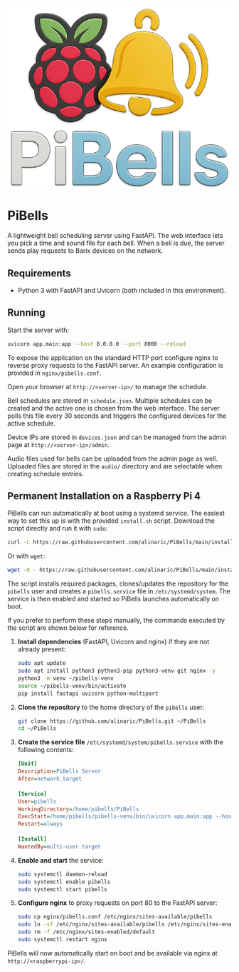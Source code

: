 ![PiBells Logo](static/pibells-logo.png)

# PiBells

A lightweight bell scheduling server using FastAPI. The web interface lets you pick a time and sound file for each bell. When a bell is due, the server sends play requests to Barix devices on the network.

## Requirements

* Python 3 with FastAPI and Uvicorn (both included in this environment).

## Running

Start the server with:

```bash
uvicorn app.main:app --host 0.0.0.0 --port 8000 --reload
```

To expose the application on the standard HTTP port configure nginx to
reverse proxy requests to the FastAPI server. An example configuration is
provided in `nginx/pibells.conf`.

Open your browser at `http://<server-ip>/` to manage the schedule.

Bell schedules are stored in `schedule.json`. Multiple schedules can be created and the active one is chosen from the web interface. The server polls this file every 30 seconds and triggers the configured devices for the active schedule.

Device IPs are stored in `devices.json` and can be managed from the admin page at `http://<server-ip>/admin`.

Audio files used for bells can be uploaded from the admin page as well. Uploaded
files are stored in the `audio/` directory and are selectable when creating
schedule entries.

## Permanent Installation on a Raspberry Pi 4

PiBells can run automatically at boot using a systemd service. The easiest way
to set this up is with the provided `install.sh` script. Download the script
directly and run it with `sudo`:

```bash
curl -L https://raw.githubusercontent.com/alinaric/PiBells/main/install.sh | sudo bash
```

Or with `wget`:

```bash
wget -O - https://raw.githubusercontent.com/alinaric/PiBells/main/install.sh | sudo bash
```

The script installs required packages, clones/updates the repository for the
`pibells` user and creates a `pibells.service` file in `/etc/systemd/system`. The
service is then enabled and started so PiBells launches automatically on boot.

If you prefer to perform these steps manually, the commands executed by the
script are shown below for reference.

1. **Install dependencies** (FastAPI, Uvicorn and nginx) if they are not already present:

   ```bash
   sudo apt update
   sudo apt install python3 python3-pip python3-venv git nginx -y
   python3 -m venv ~/pibells-venv
   source ~/pibells-venv/bin/activate
   pip install fastapi uvicorn python-multipart
   ```

2. **Clone the repository** to the home directory of the `pibells` user:

   ```bash
   git clone https://github.com/alinaric/PiBells.git ~/PiBells
   cd ~/PiBells
   ```

3. **Create the service file** `/etc/systemd/system/pibells.service` with the following
   contents:

   ```ini
   [Unit]
   Description=PiBells Server
   After=network.target

   [Service]
   User=pibells
   WorkingDirectory=/home/pibells/PiBells
   ExecStart=/home/pibells/pibells-venv/bin/uvicorn app.main:app --host 0.0.0.0 --port 8000
   Restart=always

   [Install]
   WantedBy=multi-user.target
   ```

4. **Enable and start** the service:

   ```bash
   sudo systemctl daemon-reload
   sudo systemctl enable pibells
   sudo systemctl start pibells
   ```

5. **Configure nginx** to proxy requests on port 80 to the FastAPI server:

   ```bash
   sudo cp nginx/pibells.conf /etc/nginx/sites-available/pibells
   sudo ln -sf /etc/nginx/sites-available/pibells /etc/nginx/sites-enabled/pibells
   sudo rm -f /etc/nginx/sites-enabled/default
   sudo systemctl restart nginx
   ```

PiBells will now automatically start on boot and be available via nginx at
`http://<raspberrypi-ip>/`.
